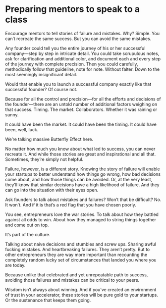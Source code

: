# Preparing mentors to speak to a class

Encourage mentors to tell stories of failure and mistakes. Why? Simple. You can’t recreate the same success. But you can avoid the same mistakes.

Any founder could tell you the entire journey of his or her successful company—step by step in intricate detail. You could take scrupulous notes, ask for clarification and additional color, and document each and every step of the journey with complete precision. Then you could carefully, methodically follow that guideline, note for note. Without falter. Down to the most seemingly insignificant detail.

Would that enable you to launch a successful company exactly like that successful founder? Of course not.

Because for all the control and precision—for all the efforts and decisions of the founder—there are an untold number of additional factors weighing on that success. Timing. The market. Collaborators. Whether it was raining or sunny. 

It could have been the market. It could have been the timing. It could have been, well, luck.

We’re talking massive Butterfly Effect here. 

No matter how much you know about what led to success, you can never recreate it. And while those stories are great and inspirational and all that. Sometimes, they’re simply not helpful.

Failure, however, is a different story. Knowing the story of failure will enable your startups to better understand how things go wrong, how bad decisions come about, and how those things can be avoided. Or, at the very least, they’ll know that similar decisions have a high likelihood of failure. And they can go into the situation with their eyes open.

Ask founders to talk about mistakes and failures? Won’t that be difficult? No. It won’t. And if it is that’s a red flag that you have chosen poorly.

You see, entrepreneurs love the war stories. To talk about how they battled against all odds to win. About how they managed to string things together and come out on top.

It’s part of the culture.

Talking about naive decisions and stumbles and screw ups. Sharing awful fucking mistakes. And heartbreaking failures. They aren’t pretty. But to other entrepreneurs they are way more important than recounting the completely random lucky set of circumstances that landed you where you are today.

Because unlike that celebrated and yet unrepeatable path to success, avoiding those failures and mistakes can be critical to your peers.

Wisdom isn’t always about winning. And if you’ve created an environment of trust in your accelerator, these stories will be pure gold to your startups. Or the sustenance that keeps them going.


